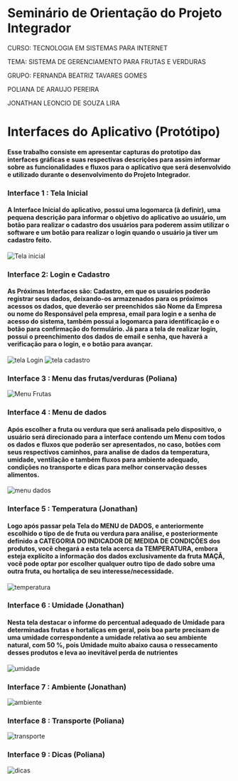 # Seminário de Orientação do Projeto Integrador
CURSO: TECNOLOGIA EM SISTEMAS PARA INTERNET

TEMA: SISTEMA DE GERENCIAMENTO PARA FRUTAS E VERDURAS

GRUPO: 
 FERNANDA BEATRIZ TAVARES GOMES

 POLIANA DE ARAUJO PEREIRA

 JONATHAN LEONCIO DE SOUZA LIRA
 
# Interfaces do Aplicativo (Protótipo)
#### Esse trabalho consiste em apresentar capturas do prototipo das interfaces gráficas e suas respectivas descrições para assim informar sobre as funcionalidades e fluxos para o aplicativo que será desenvolvido e utilizado durante o desenvolvimento do Projeto Integrador.

### Interface 1 : Tela Inicial 
#### A Interface Inicial do aplicativo, possui uma logomarca (à definir), uma pequena descrição para informar o objetivo do aplicativo ao usuário, um botão para realizar o cadastro dos usuários para poderem assim utilizar o software e um botão para realizar o login quando o usuário ja tiver um cadastro feito.

![Tela inicial](telaInicial.jpg)

### Interface 2: Login e Cadastro 
#### As Próximas Interfaces são: Cadastro, em que os usuários poderão registrar seus dados, deixando-os armazenados para os próximos acessos os dados, que deverão ser preenchidos são Nome da Empresa ou nome do Responsável pela empresa, email para login e a senha de acesso do sistema, também possui a logomarca para identificação e o botão para confirmação do formulário. Já para a tela de realizar login, possui o preenchimento dos dados de email e senha, que haverá a verificação para o login, e o botão para avançar.
![tela Login](login.jpg) ![tela cadastro](cadastro.jpg)

### Interface 3 : Menu das frutas/verduras (Poliana)

![Menu Frutas](menu.jpg)

### Interface 4 : Menu de dados 
#### Após escolher a fruta ou verdura que será analisada pelo dispositivo, o usuário será direcionado para a interface contendo um Menu com todos os dados e fluxos que poderão ser apresentados, no caso, botões com seus respectivos caminhos, para analise de dados da temperatura, umidade, ventilação e também fluxos para ambiente adequado, condições no transporte e dicas para melhor conservação desses alimentos.

![menu dados](dados.jpg)

### Interface 5 : Temperatura (Jonathan)
#### Logo após passar pela Tela do MENU de DADOS, e anteriormente escolhido o tipo de de fruta ou verdura para análise, e posteriormente definido a CATEGORIA DO INDICADOR DE MEDIDA DE CONDIÇÕES dos produtos, você chegará a esta tela acerca da TEMPERATURA, embora esteja explícito a informação dos dados exclusivamente da fruta MAÇÃ, você pode optar por escolher qualquer outro tipo de dado sobre uma outra fruta, ou hortaliça de seu interesse/necessidade.
![temperatura](temperatura.jpg)

### Interface 6 : Umidade (Jonathan)
#### Nesta tela destacar o informe do percentual adequado de Umidade para determinadas frutas e hortaliças em geral, pois boa parte precisam de uma umidade correspondente a umidade relativa ao seu ambiente natural, com 50 %, pois Umidade muito abaixo causa o ressecamento desses produtos e leva ao inevitável perda de nutrientes
![umidade](umidade.jpg)

### Interface 7 : Ambiente (Jonathan)

![ambiente](ambient.jpg)

### Interface 8 : Transporte (Poliana)

![transporte](transporte.jpg)

### Interface 9 : Dicas (Poliana)

![dicas](dicas.jpg)







